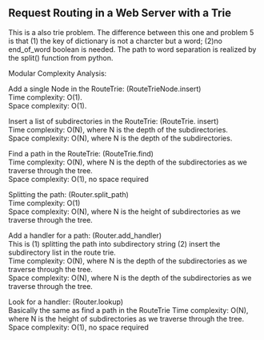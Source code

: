 ## Request Routing in a Web Server with a Trie
This is a also trie problem. The difference between this one and problem 5 is that (1) the key of dictionary is not a charcter but a word; (2)no end_of_word boolean is needed. The path to word separation is realized by the split() function from python.  

Modular Complexity Analysis:  

Add a single Node in the RouteTrie: (RouteTrieNode.insert)  
Time complexity: O(1).  
Space complexity: O(1).   

Insert a list of subdirectories in the RouteTrie: (RouteTrie. insert)   
Time complexity: O(N), where N is the depth of the subdirectories.    
Space complexity: O(N), where N is the depth of the subdirectories.    

Find a path in the RouteTrie: (RouteTrie.find)   
Time complexity: O(N), where N is the depth of the subdirectories as we traverse through the tree.   
Space complexity: O(1), no space required

Splitting the path: (Router.split_path)  
Time complexity: O(1)   
Space complexity: O(N),  where N is the height of subdirectories as we traverse through the tree.    

Add a handler for a path:  (Router.add_handler)   
This is (1) splitting the path into subdirectory string (2) insert the subdirectory list in the route trie.   
Time complexity: O(N), where N is the depth of the subdirectories as we traverse through the tree.  
Space complexity: O(N), where N is the depth of the subdirectories as we traverse through the tree.  

Look for a handler: (Router.lookup)   
Basically the same as find a path in the RouteTrie
Time complexity: O(N), where N is the height of subdirectories as we traverse through the tree.
Space complexity: O(1), no space required

